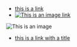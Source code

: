 - [this is a link](https://bing.com)
- [![This is an image link](https://bing.com/favicon.ico)](https://bing.com)

![This is an image](https://bing.com/favicon.ico)

- [this is a link with a title](https://bing.com "hello world")
